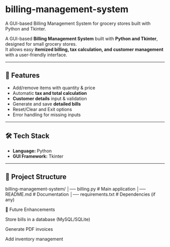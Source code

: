 # billing-management-system
A GUI-based Billing Management System for grocery stores built with Python and Tkinter.

A GUI-based **Billing Management System** built with **Python and Tkinter**, designed for small grocery stores.  
It allows easy **itemized billing, tax calculation, and customer management** with a user-friendly interface.

---

## 🚀 Features
- Add/remove items with quantity & price
- Automatic **tax and total calculation**
- **Customer details** input & validation
- Generate and save **detailed bills**
- Reset/Clear and Exit options
- Error handling for missing inputs

---

## 🛠️ Tech Stack
- **Language:** Python
- **GUI Framework:** Tkinter

---

## 📂 Project Structure
billing-management-system/
│── billing.py # Main application
│── README.md # Documentation
│── requirements.txt # Dependencies (if any)

📌 Future Enhancements

Store bills in a database (MySQL/SQLite)

Generate PDF invoices

Add inventory management
